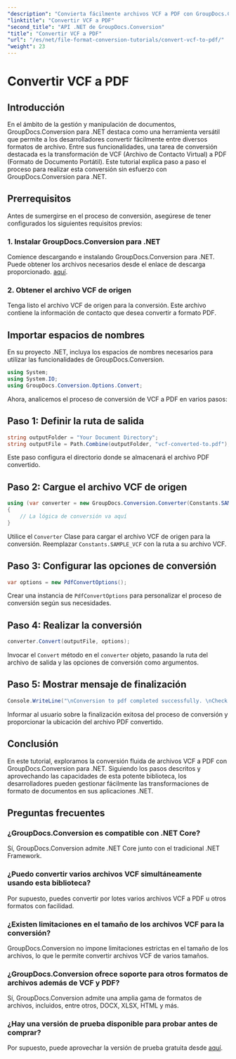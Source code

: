 ```yaml
---
"description": "Convierta fácilmente archivos VCF a PDF con GroupDocs.Conversion para .NET. Simplifique la gestión de documentos con esta solución intuitiva."
"linktitle": "Convertir VCF a PDF"
"second_title": "API .NET de GroupDocs.Conversion"
"title": "Convertir VCF a PDF"
"url": "/es/net/file-format-conversion-tutorials/convert-vcf-to-pdf/"
"weight": 23
---
```


# Convertir VCF a PDF

## Introducción
En el ámbito de la gestión y manipulación de documentos, GroupDocs.Conversion para .NET destaca como una herramienta versátil que permite a los desarrolladores convertir fácilmente entre diversos formatos de archivo. Entre sus funcionalidades, una tarea de conversión destacada es la transformación de VCF (Archivo de Contacto Virtual) a PDF (Formato de Documento Portátil). Este tutorial explica paso a paso el proceso para realizar esta conversión sin esfuerzo con GroupDocs.Conversion para .NET.
## Prerrequisitos
Antes de sumergirse en el proceso de conversión, asegúrese de tener configurados los siguientes requisitos previos:
### 1. Instalar GroupDocs.Conversion para .NET
Comience descargando e instalando GroupDocs.Conversion para .NET. Puede obtener los archivos necesarios desde el enlace de descarga proporcionado. [aquí](https://releases.groupdocs.com/conversion/net/).
### 2. Obtener el archivo VCF de origen
Tenga listo el archivo VCF de origen para la conversión. Este archivo contiene la información de contacto que desea convertir a formato PDF.

## Importar espacios de nombres
En su proyecto .NET, incluya los espacios de nombres necesarios para utilizar las funcionalidades de GroupDocs.Conversion.

```csharp
using System;
using System.IO;
using GroupDocs.Conversion.Options.Convert;
```

Ahora, analicemos el proceso de conversión de VCF a PDF en varios pasos:
## Paso 1: Definir la ruta de salida
```csharp
string outputFolder = "Your Document Directory";
string outputFile = Path.Combine(outputFolder, "vcf-converted-to.pdf");
```
Este paso configura el directorio donde se almacenará el archivo PDF convertido.
## Paso 2: Cargue el archivo VCF de origen
```csharp
using (var converter = new GroupDocs.Conversion.Converter(Constants.SAMPLE_VCF))
{
    // La lógica de conversión va aquí
}
```
Utilice el `Converter` Clase para cargar el archivo VCF de origen para la conversión. Reemplazar `Constants.SAMPLE_VCF` con la ruta a su archivo VCF.
## Paso 3: Configurar las opciones de conversión
```csharp
var options = new PdfConvertOptions();
```
Crear una instancia de `PdfConvertOptions` para personalizar el proceso de conversión según sus necesidades.
## Paso 4: Realizar la conversión
```csharp
converter.Convert(outputFile, options);
```
Invocar el `Convert` método en el `converter` objeto, pasando la ruta del archivo de salida y las opciones de conversión como argumentos.
## Paso 5: Mostrar mensaje de finalización
```csharp
Console.WriteLine("\nConversion to pdf completed successfully. \nCheck output in {0}", outputFolder);
```
Informar al usuario sobre la finalización exitosa del proceso de conversión y proporcionar la ubicación del archivo PDF convertido.

## Conclusión
En este tutorial, exploramos la conversión fluida de archivos VCF a PDF con GroupDocs.Conversion para .NET. Siguiendo los pasos descritos y aprovechando las capacidades de esta potente biblioteca, los desarrolladores pueden gestionar fácilmente las transformaciones de formato de documentos en sus aplicaciones .NET.
## Preguntas frecuentes
### ¿GroupDocs.Conversion es compatible con .NET Core?
Sí, GroupDocs.Conversion admite .NET Core junto con el tradicional .NET Framework.
### ¿Puedo convertir varios archivos VCF simultáneamente usando esta biblioteca?
Por supuesto, puedes convertir por lotes varios archivos VCF a PDF u otros formatos con facilidad.
### ¿Existen limitaciones en el tamaño de los archivos VCF para la conversión?
GroupDocs.Conversion no impone limitaciones estrictas en el tamaño de los archivos, lo que le permite convertir archivos VCF de varios tamaños.
### ¿GroupDocs.Conversion ofrece soporte para otros formatos de archivos además de VCF y PDF?
Sí, GroupDocs.Conversion admite una amplia gama de formatos de archivos, incluidos, entre otros, DOCX, XLSX, HTML y más.
### ¿Hay una versión de prueba disponible para probar antes de comprar?
Por supuesto, puede aprovechar la versión de prueba gratuita desde [aquí](https://releases.groupdocs.com/).